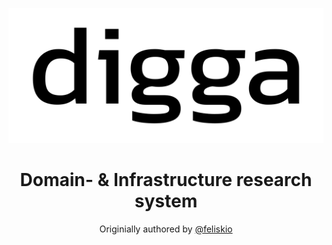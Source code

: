 
![digga](./public/digga.svg)

<h1 align="center">Domain- & Infrastructure research system</h1>
<p align="center">Originially authored by <a href="https://github.com/feliskio/domain-digger" target="_blank">@feliskio</a></p>



